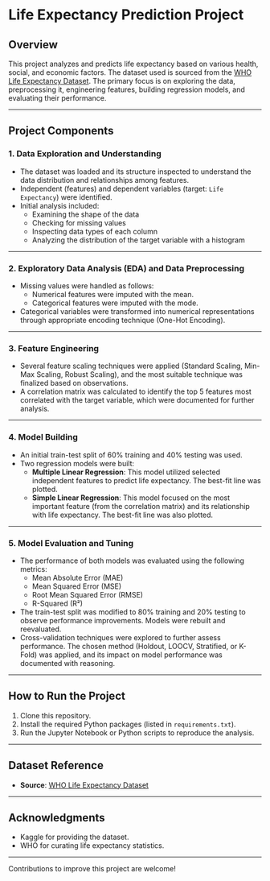 # Life Expectancy Prediction Project

## Overview
This project analyzes and predicts life expectancy based on various health, social, and economic factors. The dataset used is sourced from the [WHO Life Expectancy Dataset](https://www.kaggle.com/datasets/kumarajarshi/life-expectancy-who/data). The primary focus is on exploring the data, preprocessing it, engineering features, building regression models, and evaluating their performance.

---

## Project Components

### 1. Data Exploration and Understanding
- The dataset was loaded and its structure inspected to understand the data distribution and relationships among features.
- Independent (features) and dependent variables (target: `Life Expectancy`) were identified.
- Initial analysis included:
  - Examining the shape of the data
  - Checking for missing values
  - Inspecting data types of each column
  - Analyzing the distribution of the target variable with a histogram

---

### 2. Exploratory Data Analysis (EDA) and Data Preprocessing
- Missing values were handled as follows:
  - Numerical features were imputed with the mean.
  - Categorical features were imputed with the mode.
- Categorical variables were transformed into numerical representations through appropriate encoding technique (One-Hot Encoding).

---

### 3. Feature Engineering
- Several feature scaling techniques were applied (Standard Scaling, Min-Max Scaling, Robust Scaling), and the most suitable technique was finalized based on observations.
- A correlation matrix was calculated to identify the top 5 features most correlated with the target variable, which were documented for further analysis.

---

### 4. Model Building
- An initial train-test split of 60% training and 40% testing was used.
- Two regression models were built:
  - **Multiple Linear Regression**: This model utilized selected independent features to predict life expectancy. The best-fit line was plotted.
  - **Simple Linear Regression**: This model focused on the most important feature (from the correlation matrix) and its relationship with life expectancy. The best-fit line was also plotted.

---

### 5. Model Evaluation and Tuning
- The performance of both models was evaluated using the following metrics:
  - Mean Absolute Error (MAE)
  - Mean Squared Error (MSE)
  - Root Mean Squared Error (RMSE)
  - R-Squared (R²)
- The train-test split was modified to 80% training and 20% testing to observe performance improvements. Models were rebuilt and reevaluated.
- Cross-validation techniques were explored to further assess performance. The chosen method (Holdout, LOOCV, Stratified, or K-Fold) was applied, and its impact on model performance was documented with reasoning.

---

## How to Run the Project
1. Clone this repository.
2. Install the required Python packages (listed in `requirements.txt`).
3. Run the Jupyter Notebook or Python scripts to reproduce the analysis.

---

## Dataset Reference
- **Source**: [WHO Life Expectancy Dataset](https://www.kaggle.com/datasets/kumarajarshi/life-expectancy-who/data)

---

## Acknowledgments
- Kaggle for providing the dataset.
- WHO for curating life expectancy statistics.

---

Contributions to improve this project are welcome!
